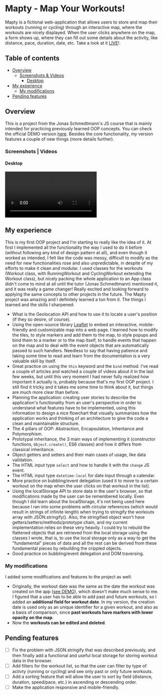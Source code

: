 # Mapty - Map Your Workouts!

Mapty is a fictional web-application that allows users to store and map their workouts (running or cycling) through an interactive map, where the workouts are nicely displayed. When the user clicks anywhere on the map, a form shows up, where they can fill out some details about the activity, like distance, pace, duration, date, etc. Take a look at it [LIVE](https://oczywsziysya-mapty.netlify.app)!.

## Table of contents

- [Overview](#overview)
    - [Screenshots & Videos](#screenshots--videos)
        - [Desktop](#desktop)
- [My experience](#my-experience)
    - [My modifications](#my-modifications)
- [Pending features](#pending-features)

## Overview

This is a project from the Jonas Schmedtmann's JS course that is mainly intended for practicing previously learned OOP concepts. You can check the official DEMO version [here](https://mapty.netlify.app). Besides the core functionality, my version features a couple of new things (more details further).

### Screenshots | Videos

#### Desktop
![](./videos/desktop-video.mp4)

## My experience

This is my first OOP project and I'm starting to really like the idea of it. At first I implemented all the functionality the way I used to do it before (without following any kind of design pattern at all), and even though it worked as intended, I felt like the code was messy, difficult to modify as the need for new functionalities rose and also unpredictable, in despite of my efforts to make it clean and modular. I used classes for the workouts (Workout class, with RunningWorkout and CyclingWorkout extending the Workout class), but nicely packing the whole application to an App class didn't come to mind at all until the tutor (Jonas Schmedtmann) mentioned it, and it was really a game changer! Really excited and looking forward to applying the same concepts to other projects in the future. The Mapty project was amazing and I definitely learned a ton from it. The things I learned and the skills I sharpened:

- What is the Geolocation API and how to use it to locate a user's position (if they so desire, of course).
- Using the open-source library [Leaflet](https://leafletjs.com/index.html) to embed an interactive, mobile-friendly and customizable map into a web page. I learned how to modify the tiles, to style markers and add them to the map, to style popups and bind them to a marker or to the map itself, to handle events that happen on the map and to deal with the event objects that are automatically passed to such handlers. Needless to say that having patience and taking some time to read and learn from the documentation is a very valuable skill by itself.
- Great practice on using the `this` keyword and the `bind` method. I've read a couple of articles and watched a couple of videos about it in the last few weeks, but until this very moment I had never fully realized how important it actually is, probably because that's my first OOP project. I still find it tricky and it takes me some time to think about it, but things are much more clear than before.
- Planning the application: creating user stories to describe the application's functionality from an user's perspective in order to understand what features have to be implemented, using this information to design a nice flowchart that visually summarizes how the application works and thinking of an architecture to give the code a clean and maintainable structure.
- The 4 pillars of OOP: Abstraction, Encapsulation, Inheritance and Polymorphism.
- Prototypal inheritance, the 3 main ways of implementing it (constructor functions, `Object.create()`, ES6 classes) and how it differs from classical inheritance.
- Object getters and setters and their main cases of usage, like data validation.
- The HTML input type `select` and how to handle it with the `change` JS event.
- The HTML input type `datetime-local` for date input through a calendar.
- More practice on bubbling/event delegation (used it to move to a certain workout on the map when the user clicks on that workout in the list).
- Using the localStorage API to store data in the user's browser, so that modifications made by the user can be remembered locally. Even though I did learn about the localStorage, it's not being used here because I ran into some problems with circular references (which would result in strings of infinite length) when trying to stringify the workouts array with JSON.stringify(). Also, the stringified object won't have getters/setters/methods/prototype chain, and my current implementation relies on these very heavily. I could try to rebuild the flattened objects that are retrieved from the local storage using the classes I wrote, that is, to use the local storage only as a way to get the "fundamental" pieces of data and all the rest can be derived from these fundamental pieces by rebuilding the crippled objects.
- Good practice on bubbling/event delegation and DOM traversing.

### My modifications

I added some modifications and features to the project as well:

- Originally, the workout date was the same as the date the workout was created on the app ([see DEMO](https://mapty.netlify.app)), which doesn't make much sense to me. I figured that a user has to be able to add past and future workouts, so I added an **additional field for workout date**. In my version, the creation date is used only as an unique identifier for a given workout, and also as a basis of comparison, since **past workouts have markers with lower opacity on the map**.
- Now the **workouts can be edited and deleted**.

## Pending features

- [ ] Fix the problem with JSON.stringify that was described previously, and then finally add a functional and useful local storage for storing workout data in the browser.
- [ ] Add filters for the workout list, so that the user can filter by type of activty (running or cycling) and see only past or only future workouts.
- [ ] Add a sorting feature that will allow the user to sort by field (distance, duration, speed/pace, etc.) in ascending or descending order.
- [ ] Make the application responsive and mobile-friendly.